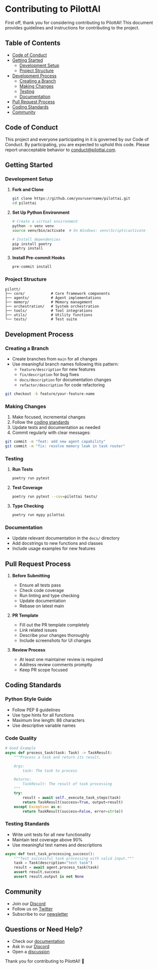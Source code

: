 # Contributing to PilottAI

First off, thank you for considering contributing to PilottAI! This document provides guidelines and instructions for contributing to the project.

## Table of Contents
- [Code of Conduct](#code-of-conduct)
- [Getting Started](#getting-started)
  - [Development Setup](#development-setup)
  - [Project Structure](#project-structure)
- [Development Process](#development-process)
  - [Creating a Branch](#creating-a-branch)
  - [Making Changes](#making-changes)
  - [Testing](#testing)
  - [Documentation](#documentation)
- [Pull Request Process](#pull-request-process)
- [Coding Standards](#coding-standards)
- [Community](#community)

## Code of Conduct

This project and everyone participating in it is governed by our Code of Conduct. By participating, you are expected to uphold this code. Please report unacceptable behavior to [conduct@pilottai.com](mailto:conduct@pilottai.com).

## Getting Started

### Development Setup

1. **Fork and Clone**
   ```bash
   git clone https://github.com/yourusername/pilottai.git
   cd pilottai
   ```

2. **Set Up Python Environment**
   ```bash
   # Create a virtual environment
   python -m venv venv
   source venv/bin/activate  # On Windows: venv\Scripts\activate

   # Install dependencies
   pip install poetry
   poetry install
   ```

3. **Install Pre-commit Hooks**
   ```bash
   pre-commit install
   ```

### Project Structure

```
pilott/
├── core/            # Core framework components
├── agents/          # Agent implementations
├── memory/          # Memory management
├── orchestration/   # System orchestration
├── tools/           # Tool integrations
├── utils/           # Utility functions
└── tests/           # Test suite
```

## Development Process

### Creating a Branch

- Create branches from `main` for all changes
- Use meaningful branch names following this pattern:
  - `feature/description` for new features
  - `fix/description` for bug fixes
  - `docs/description` for documentation changes
  - `refactor/description` for code refactoring

```bash
git checkout -b feature/your-feature-name
```

### Making Changes

1. Make focused, incremental changes
2. Follow the [coding standards](#coding-standards)
3. Update tests and documentation as needed
4. Commit regularly with clear messages:

```bash
git commit -m "feat: add new agent capability"
git commit -m "fix: resolve memory leak in task router"
```

### Testing

1. **Run Tests**
   ```bash
   poetry run pytest
   ```

2. **Test Coverage**
   ```bash
   poetry run pytest --cov=pilottai tests/
   ```

3. **Type Checking**
   ```bash
   poetry run mypy pilottai
   ```

### Documentation

- Update relevant documentation in the `docs/` directory
- Add docstrings to new functions and classes
- Include usage examples for new features

## Pull Request Process

1. **Before Submitting**
   - Ensure all tests pass
   - Check code coverage
   - Run linting and type checking
   - Update documentation
   - Rebase on latest main

2. **PR Template**
   - Fill out the PR template completely
   - Link related issues
   - Describe your changes thoroughly
   - Include screenshots for UI changes

3. **Review Process**
   - At least one maintainer review is required
   - Address review comments promptly
   - Keep PR scope focused

## Coding Standards

### Python Style Guide

- Follow PEP 8 guidelines
- Use type hints for all functions
- Maximum line length: 88 characters
- Use descriptive variable names

### Code Quality

```python
# Good Example
async def process_task(task: Task) -> TaskResult:
    """Process a task and return its result.

    Args:
        task: The task to process

    Returns:
        TaskResult: The result of task processing
    """
    try:
        result = await self._execute_task_steps(task)
        return TaskResult(success=True, output=result)
    except Exception as e:
        return TaskResult(success=False, error=str(e))
```

### Testing Standards

- Write unit tests for all new functionality
- Maintain test coverage above 90%
- Use meaningful test names and descriptions

```python
async def test_task_processing_success():
    """Test successful task processing with valid input."""
    task = Task(description="test task")
    result = await agent.process_task(task)
    assert result.success
    assert result.output is not None
```

## Community

- Join our [Discord](https://discord.gg/pilottai)
- Follow us on [Twitter](https://twitter.com/pilottai)
- Subscribe to our [newsletter](https://pilottai.com/newsletter)

## Questions or Need Help?

- Check our [documentation](https://pilottai.readthedocs.io)
- Ask in our [Discord](https://discord.gg/pilottai)
- Open a [discussion](https://github.com/pilottai/pilott/discussions)

Thank you for contributing to PilottAI! 🚀

